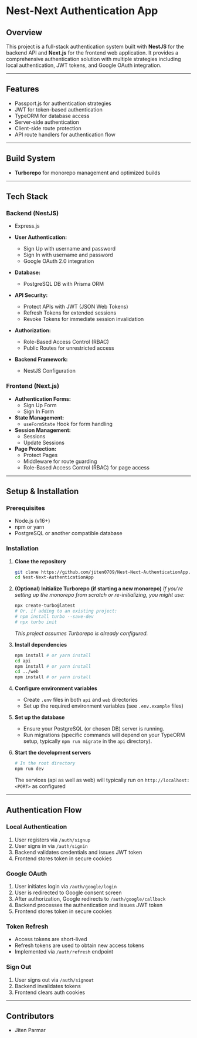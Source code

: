 # Nest-Next Authentication App

## Overview

This project is a full-stack authentication system built with **NestJS** for the backend API and **Next.js** for the frontend web application. It provides a comprehensive authentication solution with multiple strategies including local authentication, JWT tokens, and Google OAuth integration.

---

## Features

- Passport.js for authentication strategies
- JWT for token-based authentication
- TypeORM for database access
- Server-side authentication
- Client-side route protection
- API route handlers for authentication flow

---

## Build System

- **Turborepo** for monorepo management and optimized builds

---

## Tech Stack

### Backend (NestJS)

- Express.js

- **User Authentication:**
  - Sign Up with username and password
  - Sign In with username and password
  - Google OAuth 2.0 integration
- **Database:**
  - PostgreSQL DB with Prisma ORM
- **API Security:**
  - Protect APIs with JWT (JSON Web Tokens)
  - Refresh Tokens for extended sessions
  - Revoke Tokens for immediate session invalidation
- **Authorization:**
  - Role-Based Access Control (RBAC)
  - Public Routes for unrestricted access
- **Backend Framework:**
  - NestJS Configuration

### Frontend (Next.js)

- **Authentication Forms:**
  - Sign Up Form
  - Sign In Form
- **State Management:**
  - `useFormState` Hook for form handling
- **Session Management:**
  - Sessions
  - Update Sessions
- **Page Protection:**
  - Protect Pages
  - Middleware for route guarding
  - Role-Based Access Control (RBAC) for page access

---

## Setup & Installation

### Prerequisites

- Node.js (v16+)
- npm or yarn
- PostgreSQL or another compatible database

### Installation

1.  **Clone the repository**

    ```bash
    git clone https://github.com/jiten0709/Nest-Next-AuthenticationApp.git
    cd Nest-Next-AuthenticationApp
    ```

2.  **(Optional) Initialize Turborepo (if starting a new monorepo)**
    _If you're setting up the monorepo from scratch or re-initializing, you might use:_
    ```bash
    npx create-turbo@latest
    # Or, if adding to an existing project:
    # npm install turbo --save-dev
    # npx turbo init
    ```
    _This project assumes Turborepo is already configured._
3.  **Install dependencies**
    ```bash
    npm install # or yarn install
    cd api
    npm install # or yarn install
    cd ../web
    npm install # or yarn install
    ```
4.  **Configure environment variables**
    - Create `.env` files in both `api` and `web` directories
    - Set up the required environment variables (see `.env.example` files)
5.  **Set up the database**

    - Ensure your PostgreSQL (or chosen DB) server is running.
    - Run migrations (specific commands will depend on your TypeORM setup, typically `npm run migrate` in the `api` directory).

6.  **Start the development servers**
    ```bash
    # In the root directory
    npm run dev
    ```
    The services (api as well as web) will typically run on `http://localhost:<PORT>` as configured

---

## Authentication Flow

### Local Authentication

1.  User registers via `/auth/signup`
2.  User signs in via `/auth/signin`
3.  Backend validates credentials and issues JWT token
4.  Frontend stores token in secure cookies

### Google OAuth

1.  User initiates login via `/auth/google/login`
2.  User is redirected to Google consent screen
3.  After authorization, Google redirects to `/auth/google/callback`
4.  Backend processes the authentication and issues JWT token
5.  Frontend stores token in secure cookies

### Token Refresh

- Access tokens are short-lived
- Refresh tokens are used to obtain new access tokens
- Implemented via `/auth/refresh` endpoint

### Sign Out

1.  User signs out via `/auth/signout`
2.  Backend invalidates tokens
3.  Frontend clears auth cookies

---

## Contributors

- Jiten Parmar
